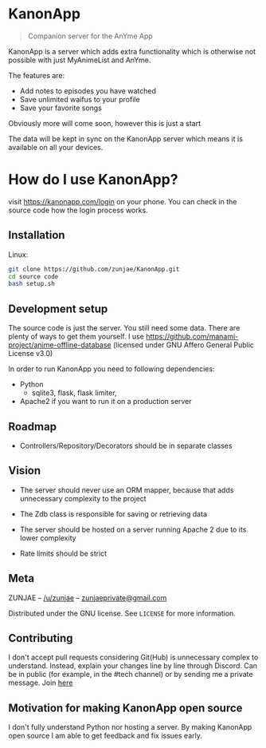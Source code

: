 # KanonApp
> Companion server for the AnYme App


KanonApp is a server which adds extra functionality which is otherwise not possible with just MyAnimeList and AnYme.

The features are:

* Add notes to episodes you have watched
* Save unlimited waifus to your profile
* Save your favorite songs

Obviously more will come soon, however this is just a start

The data will be kept in sync on the KanonApp server which means it is available on all your devices.

# How do I use KanonApp?

visit https://kanonapp.com/login on your phone. You can check in the source code how the login process works.

## Installation

Linux:

```sh
git clone https://github.com/zunjae/KanonApp.git
cd source code
bash setup.sh
```

## Development setup

The source code is just the server. You still need some data. There are plenty of ways to get them yourself. I use https://github.com/manami-project/anime-offline-database (licensed under GNU Affero General Public License v3.0)

In order to run KanonApp you need to following dependencies:

* Python
    * sqlite3, flask, flask limiter, 
* Apache2 if you want to run it on a production server

## Roadmap

* Controllers/Repository/Decorators should be in separate classes

## Vision

* The server should never use an ORM mapper, because that adds unnecessary complexity to the project

* The Zdb class is responsible for saving or retrieving data
* The server should be hosted on a server running Apache 2 due to its lower complexity
* Rate limits should be strict

## Meta

ZUNJAE – [/u/zunjae](https://www.reddit.com/user/zunjae/) – zunjaeprivate@gmail.com

Distributed under the GNU license. See ``LICENSE`` for more information.

## Contributing

I don't accept pull requests considering Git(Hub) is unnecessary complex to understand. Instead, explain your changes line by line through Discord. Can be in public (for example, in the #tech channel) or by sending me a private message. Join [here](http://anymeapp.com/serverinvite)

## Motivation for making KanonApp open source

I don't fully understand Python nor hosting a server. By making KanonApp open source I am able to get feedback and fix issues early.
